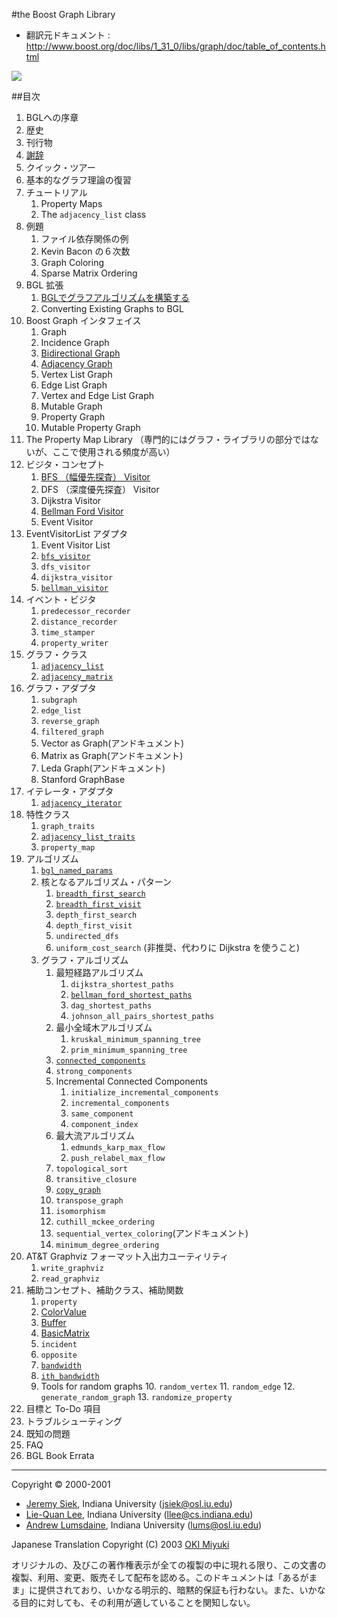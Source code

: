 #the Boost Graph Library

- 翻訳元ドキュメント : <http://www.boost.org/doc/libs/1_31_0/libs/graph/doc/table_of_contents.html>


![](http://www.boost.org/doc/libs/1_31_0/libs/graph/doc/bgl-cover.jpg)


##目次

1. BGLへの序章
2. 歴史
3. 刊行物
4. [謝辞](./graph/acknowledgements.md)
5. クイック・ツアー
6. 基本的なグラフ理論の復習
7. チュートリアル
	1. Property Maps
	2. The `adjacency_list` class
8. 例題
	1. ファイル依存関係の例
	2. Kevin Bacon の６次数
	3. Graph Coloring
	4. Sparse Matrix Ordering
9. BGL 拡張
	1. [BGLでグラフアルゴリズムを構築する](./graph/constructing_algorithms.md)
	2. Converting Existing Graphs to BGL
10. Boost Graph インタフェイス
	1. Graph
	2. Incidence Graph
	3. [Bidirectional Graph](./graph/BidirectionalGraph.md)
	4. [Adjacency Graph](./graph/AdjacencyGraph.md)
	5. Vertex List Graph
	6. Edge List Graph
	7. Vertex and Edge List Graph
	8. Mutable Graph
	9. Property Graph
	10. Mutable Property Graph
11. The Property Map Library （専門的にはグラフ・ライブラリの部分ではないが、ここで使用される頻度が高い）
12. ビジタ・コンセプト
	1. [BFS （幅優先探査） Visitor](./graph/BFSVisitor.md)
	2. DFS （深度優先探査） Visitor
	3. Dijkstra Visitor
	4. [Bellman Ford Visitor](./graph/BellmanFordVisitor.md)
	5. Event Visitor
13. EventVisitorList アダプタ
	1. Event Visitor List
	2. [`bfs_visitor`](./graph/bfs_visitor.md)
	3. `dfs_visitor`
	4. `dijkstra_visitor`
	5. [`bellman_visitor`](./graph/bellman_visitor.md)
14. イベント・ビジタ
	1. `predecessor_recorder`
	2. `distance_recorder`
	3. `time_stamper`
	4. `property_writer`
15. グラフ・クラス
	1. [`adjacency_list`](./graph/adjacency_list.md)
	2. [`adjacency_matrix`](./graph/adjacency_matrix.md)
16. グラフ・アダプタ
	1. `subgraph`
	2. `edge_list`
	3. `reverse_graph`
	4. `filtered_graph`
	5. Vector as Graph(アンドキュメント)
	6. Matrix as Graph(アンドキュメント)
	7. Leda Graph(アンドキュメント)
	8. Stanford GraphBase
17. イテレータ・アダプタ
	1. [`adjacency_iterator`](./graph/adjacency_iterator.md)
18. 特性クラス
	1. `graph_traits`
	2. [`adjacency_list_traits`](./graph/adjacency_list_traits.md)
	3. `property_map`
19. アルゴリズム
	1. [`bgl_named_params`](./graph/bgl_named_params.md)
	2. 核となるアルゴリズム・パターン
		1. [`breadth_first_search`](./graph/breadth_first_search.md)
		2. [`breadth_first_visit`](./graph/breadth_first_visit.md)
		3. `depth_first_search`
		4. `depth_first_visit`
		5. `undirected_dfs`
		6. `uniform_cost_search` (非推奨、代わりに Dijkstra を使うこと)
	3. グラフ・アルゴリズム
		1. 最短経路アルゴリズム
			1. `dijkstra_shortest_paths`
			2. [`bellman_ford_shortest_paths`](./graph/bellman_ford_shortest_paths.md)
			3. `dag_shortest_paths`
			4. `johnson_all_pairs_shortest_paths`
		2. 最小全域木アルゴリズム
			1. `kruskal_minimum_spanning_tree`
			2. `prim_minimum_spanning_tree`
		3. [`connected_components`](./graph/connected_components.md)
		4. `strong_components`
		5. Incremental Connected Components
			1. `initialize_incremental_components`
			2. `incremental_components`
			3. `same_component`
			4. `component_index`
		6. 最大流アルゴリズム
			1. `edmunds_karp_max_flow`
			2. `push_relabel_max_flow`
		7. `topological_sort`
		8. `transitive_closure`
		9. [`copy_graph`](./graph/copy_graph.md)
		10. `transpose_graph`
		11. `isomorphism`
		12. `cuthill_mckee_ordering`
		13. `sequential_vertex_coloring`(アンドキュメント)
		14. `minimum_degree_ordering`
20. AT&T Graphviz フォーマット入出力ユーティリティ
	1. `write_graphviz`
	2. `read_graphviz`
21. 補助コンセプト、補助クラス、補助関数
	1. `property`
	2. [ColorValue](./graph/ColorValue.md)
	3. [Buffer](./graph/Buffer.md)
	4. [BasicMatrix](./graph/BasicMatrix.md)
	5. `incident`
	6. `opposite`
	7. [`bandwidth`](./graph/bandwidth.md)
	8. [`ith_bandwidth`](./graph/bandwidth.md)
	9. Tools for random graphs
		10. `random_vertex`
		11. `random_edge`
		12. `generate_random_graph`
		13. `randomize_property`
22. 目標と To-Do 項目
23. トラブルシューティング
24. 既知の問題
25. FAQ
26. BGL Book Errata


***
Copyright © 2000-2001

- [Jeremy Siek](http://www.boost.org/doc/libs/1_31_0/people/jeremy_siek.htm), Indiana University (<jsiek@osl.iu.edu>)
- [Lie-Quan Lee](http://www.boost.org/doc/libs/1_31_0/people/liequan_lee.htm), Indiana University (<llee@cs.indiana.edu>)
- [Andrew Lumsdaine](http://www.osl.iu.edu/~lums), Indiana University (<lums@osl.iu.edu>)

Japanese Translation Copyright (C) 2003 [OKI Miyuki](oki_miyuki@cppll.jp)

オリジナルの、及びこの著作権表示が全ての複製の中に現れる限り、この文書の複製、利用、変更、販売そして配布を認める。このドキュメントは「あるがまま」に提供されており、いかなる明示的、暗黙的保証も行わない。また、いかなる目的に対しても、その利用が適していることを関知しない。

